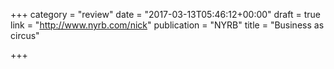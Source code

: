 +++
category = "review"
date = "2017-03-13T05:46:12+00:00"
draft = true
link = "http://www.nyrb.com/nick"
publication = "NYRB"
title = "Business as circus"

+++

